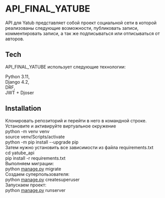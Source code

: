 <!DOCTYPE html><html><head><meta charset="utf-8">
<h1 class="code-line" data-line-start="0" data-line-end="1"><a id="API_FINAL_YATUBE_0"></a>API_FINAL_YATUBE</h1>
<p class="has-line-data" data-line-start="4" data-line-end="5">API для Yatub представляет собой проект социальной сети в которой реализованы следующие возможности, публиковать записи, комментировать записи, а так же подписываться или отписываться от авторов.</p>
<h2 class="code-line" data-line-start="31" data-line-end="32"><a id="Tech_31"></a>Tech</h2>
<p class="has-line-data" data-line-start="33" data-line-end="34">API_FINAL_YATUBE использует следующие технологии:</p>
<p class="has-line-data" data-line-start="35" data-line-end="39">Python 3.11,<br>
Django 4.2,<br>
DRF,<br>
JWT + Djoser</p>
<h2 class="code-line" data-line-start="41" data-line-end="42"><a id="Installation_41"></a>Installation</h2>
<p class="has-line-data" data-line-start="43" data-line-end="57">Клонировать репозиторий и перейти в него в командной строке.<br>
Установите и активируйте виртуальное окружение<br>
python -m venv venv<br>
source venv/Scripts/activate<br>
python -m pip install --upgrade pip<br>
Затем нужно установить все зависимости из файла requirements.txt<br>
cd yatube_api<br>
pip install -r requirements.txt<br>
Выполняем миграции:<br>
python <a href="http://manage.py">manage.py</a> migrate<br>
Создаем суперпользователя:<br>
python <a href="http://manage.py">manage.py</a> createsuperuser<br>
Запускаем проект:<br>
python <a href="http://manage.py">manage.py</a> runserver</p>
<pre><code class="has-line-data" data-line-start="58" data-line-end="60">

</code></pre>
</body></html>
